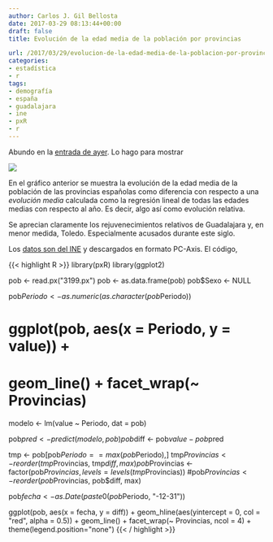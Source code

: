 ```yaml
---
author: Carlos J. Gil Bellosta
date: 2017-03-29 08:13:44+00:00
draft: false
title: Evolución de la edad media de la población por provincias

url: /2017/03/29/evolucion-de-la-edad-media-de-la-poblacion-por-provincias/
categories:
- estadística
- r
tags:
- demografía
- españa
- guadalajara
- ine
- pxR
- r
---
```


Abundo en la [entrada de ayer](https://www.datanalytics.com/2017/03/28/rejillas-poblacionales-con-r-un-borrador/). Lo hago para mostrar

![](/wp-uploads/2017/03/evolucion_edad_media_provincias.png#center)

En el gráfico anterior se muestra la evolución de la edad media de la población de las provincias españolas como diferencia con respecto a una _evolución media_ calculada como la regresión lineal de todas las edades medias con respecto al año. Es decir, algo así como evolución relativa.

Se aprecian claramente los rejuvenecimientos relativos de Guadalajara y, en menor medida, Toledo. Especialmente acusados durante este siglo.

Los [datos son del INE](http://www.ine.es/jaxiT3/Tabla.htm?t=3199) y descargados en formato PC-Axis. El código,

{{< highlight R >}}
library(pxR)
library(ggplot2)

pob <- read.px("3199.px")
pob <- as.data.frame(pob)
pob$Sexo <- NULL

pob$Periodo <- as.numeric(as.character(pob$Periodo))

# ggplot(pob, aes(x = Periodo, y = value)) +
#   geom_line() + facet_wrap(~ Provincias)

modelo <- lm(value ~ Periodo, dat = pob)

pob$pred <- predict(modelo, pob)
pob$diff <- pob$value - pob$pred

tmp <- pob[pob$Periodo == max(pob$Periodo),]
tmp$Provincias <- reorder(tmp$Provincias, tmp$diff, max)
pob$Provincias <- factor(pob$Provincias, levels = levels(tmp$Provincias))
#pob$Provincias <- reorder(pob$Provincias, pob$diff, max)

pob$fecha <- as.Date(paste0(pob$Periodo, "-12-31"))

ggplot(pob, aes(x = fecha, y = diff)) +
  geom_hline(aes(yintercept = 0, col = "red", alpha = 0.5)) +
  geom_line() + facet_wrap(~ Provincias, ncol = 4) +
  theme(legend.position="none")
{{< / highlight >}}
